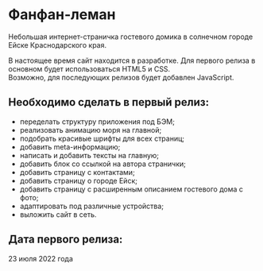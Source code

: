 # Фанфан-леман
Небольшая интернет-страничка гостевого домика в солнечном городе Ейске Краснодарского края.

В настоящее время сайт находится в разработке. Для первого релиза в основном будет использоваться HTML5 и CSS.  
Возможно, для последующих релизов будет добавлен JavaScript.

## Необходимо сделать в первый релиз:
* переделать структуру приложения под БЭМ;
* реализовать анимацию моря на главной;
* подобрать красивые шрифты для всех страниц;
* добавить meta-информацию;
* написать и добавить тексты на главную;
* добавить блок со ссылкой на автора странички;
* добавить страницу с контактами;
* добавить страницу о городе Ейск;
* добавить страницу с расширенным описанием гостевого дома с фото;
* адаптировать под различные устройства;
* выложить сайт в сеть.

## Дата первого релиза:
23 июля 2022 года
